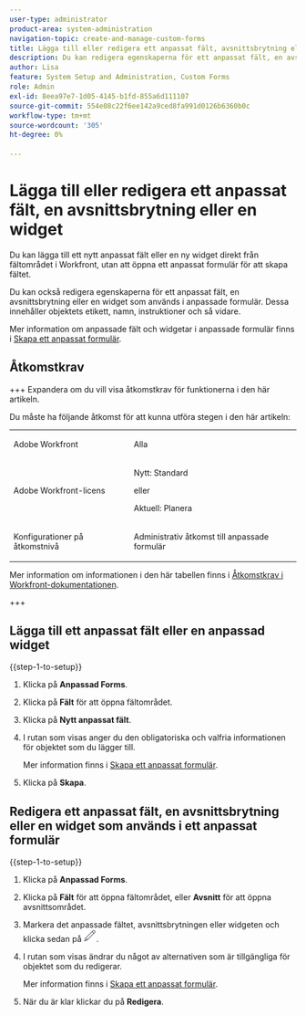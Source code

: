 ```yaml
---
user-type: administrator
product-area: system-administration
navigation-topic: create-and-manage-custom-forms
title: Lägga till eller redigera ett anpassat fält, avsnittsbrytning eller widget
description: Du kan redigera egenskaperna för ett anpassat fält, en avsnittsbrytning eller en widget som används i ett anpassat formulär i din Adobe Workfront-instans. Dessa innehåller objektets etikett, namn, instruktioner och så vidare.
author: Lisa
feature: System Setup and Administration, Custom Forms
role: Admin
exl-id: 8eea97e7-1d05-4145-b1fd-855a6d111107
source-git-commit: 554e08c22f6ee142a9ced8fa991d0126b6360b0c
workflow-type: tm+mt
source-wordcount: '305'
ht-degree: 0%

---
```


# Lägga till eller redigera ett anpassat fält, en avsnittsbrytning eller en widget

Du kan lägga till ett nytt anpassat fält eller en ny widget direkt från fältområdet i Workfront, utan att öppna ett anpassat formulär för att skapa fältet.

Du kan också redigera egenskaperna för ett anpassat fält, en avsnittsbrytning eller en widget som används i anpassade formulär. Dessa innehåller objektets etikett, namn, instruktioner och så vidare.

Mer information om anpassade fält och widgetar i anpassade formulär finns i [Skapa ett anpassat formulär](/help/quicksilver/administration-and-setup/customize-workfront/create-manage-custom-forms/form-designer/design-a-form/design-a-form.md).

## Åtkomstkrav

+++ Expandera om du vill visa åtkomstkrav för funktionerna i den här artikeln.

Du måste ha följande åtkomst för att kunna utföra stegen i den här artikeln:

<table style="table-layout:auto"> 
 <col> 
 <col> 
 <tbody> 
  <tr data-mc-conditions=""> 
   <td role="rowheader"> <p>Adobe Workfront</p> </td> 
   <td>Alla</td> 
  </tr> 
  <tr> 
   <td role="rowheader">Adobe Workfront-licens</td> 
   <td>
   <p>Nytt: Standard</p>
   <p>eller</p>
   <p>Aktuell: Planera</p></td>
  </tr> 
  <tr data-mc-conditions=""> 
   <td role="rowheader">Konfigurationer på åtkomstnivå</td> 
   <td> <p>Administrativ åtkomst till anpassade formulär</p> </td> 
  </tr> 
 </tbody> 
</table>

Mer information om informationen i den här tabellen finns i [Åtkomstkrav i Workfront-dokumentationen](/help/quicksilver/administration-and-setup/add-users/access-levels-and-object-permissions/access-level-requirements-in-documentation.md).

+++

## Lägga till ett anpassat fält eller en anpassad widget

{{step-1-to-setup}}

1. Klicka på **Anpassad Forms**.
1. Klicka på **Fält** för att öppna fältområdet.
1. Klicka på **Nytt anpassat fält**.
1. I rutan som visas anger du den obligatoriska och valfria informationen för objektet som du lägger till.

   Mer information finns i [Skapa ett anpassat formulär](/help/quicksilver/administration-and-setup/customize-workfront/create-manage-custom-forms/form-designer/design-a-form/design-a-form.md).

1. Klicka på **Skapa**.

## Redigera ett anpassat fält, en avsnittsbrytning eller en widget som används i ett anpassat formulär

{{step-1-to-setup}}

1. Klicka på **Anpassad Forms**.
1. Klicka på **Fält** för att öppna fältområdet, eller **Avsnitt** för att öppna avsnittsområdet.
1. Markera det anpassade fältet, avsnittsbrytningen eller widgeten och klicka sedan på ![redigeringsikonen](assets/edit-icon.png).
1. I rutan som visas ändrar du något av alternativen som är tillgängliga för objektet som du redigerar.

   Mer information finns i [Skapa ett anpassat formulär](/help/quicksilver/administration-and-setup/customize-workfront/create-manage-custom-forms/form-designer/design-a-form/design-a-form.md).

1. När du är klar klickar du på **Redigera**.
